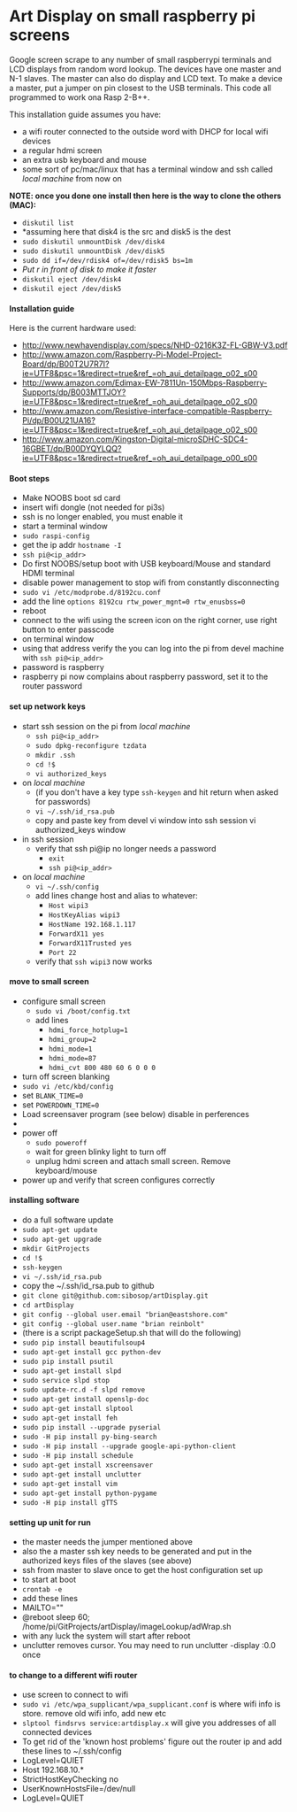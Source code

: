 # Art Display on small raspberry pi screens

Google screen scrape to any number of small raspberrypi terminals and LCD displays from random word lookup.
The devices have one master and N-1 slaves. The master can also do display and LCD text.
To make a device a master, put a jumper on pin closest to the USB terminals. This code all programmed to work ona Rasp 2-B++.

This installation guide assumes you have:
* a wifi router connected to the outside word with DHCP for local wifi devices
* a regular hdmi screen
* an extra usb keyboard and mouse
* some sort of pc/mac/linux that has a terminal window and ssh called *local machine* from now on

**NOTE: once you done one install then here is the way to clone the others (MAC):**
* `diskutil list`
* *assuming here that disk4 is the src and disk5 is the dest
* `sudo diskutil unmountDisk /dev/disk4`
* `sudo diskutil unmountDisk /dev/disk5`
* `sudo dd if=/dev/rdisk4 of=/dev/rdisk5 bs=1m`
* *Put r in front of disk to make it faster*
* `diskutil eject /dev/disk4`
* `diskutil eject /dev/disk5`

#### Installation guide
Here is the current hardware used:
* http://www.newhavendisplay.com/specs/NHD-0216K3Z-FL-GBW-V3.pdf
* http://www.amazon.com/Raspberry-Pi-Model-Project-Board/dp/B00T2U7R7I?ie=UTF8&psc=1&redirect=true&ref_=oh_aui_detailpage_o02_s00
* http://www.amazon.com/Edimax-EW-7811Un-150Mbps-Raspberry-Supports/dp/B003MTTJOY?ie=UTF8&psc=1&redirect=true&ref_=oh_aui_detailpage_o02_s00
* http://www.amazon.com/Resistive-interface-compatible-Raspberry-Pi/dp/B00U21UA16?ie=UTF8&psc=1&redirect=true&ref_=oh_aui_detailpage_o02_s00
* http://www.amazon.com/Kingston-Digital-microSDHC-SDC4-16GBET/dp/B00DYQYLQQ?ie=UTF8&psc=1&redirect=true&ref_=oh_aui_detailpage_o00_s00

#### Boot steps
* Make NOOBS boot sd card
* insert wifi dongle (not needed for pi3s)
* ssh is no longer enabled, you must enable it
* start a terminal window
* `sudo raspi-config`
* get the ip addr `hostname -I`
* `ssh pi@<ip_addr>`
* Do first NOOBS/setup boot with USB keyboard/Mouse and standard HDMI terminal
* disable power management to stop wifi from constantly disconnecting
* `sudo vi /etc/modprobe.d/8192cu.conf`
* add the line `options 8192cu rtw_power_mgnt=0 rtw_enusbss=0`
* reboot
* connect to the wifi using the screen icon on the right corner, use right button to enter passcode
* on terminal window 
* using that address verify the you can log into the pi from devel machine with `ssh pi@<ip_addr>` 
* password is raspberry
* raspberry pi now complains about raspberry password, set it to the router password

#### set up network keys

* start ssh session on the pi from *local machine*
  * `ssh pi@<ip_addr>`
  * `sudo dpkg-reconfigure tzdata`
  * `mkdir .ssh`
  * `cd !$`
  * `vi authorized_keys`
* on *local machine*
  * (if you don't have a key type `ssh-keygen` and hit return when asked for passwords) 
  * `vi ~/.ssh/id_rsa.pub`
  * copy and paste key from devel vi window into ssh session vi authorized_keys window
* in ssh session
  * verify that ssh pi@ip no longer needs a password
    * `exit`
    * `ssh pi@<ip_addr>`
* on *local machine*
  * `vi ~/.ssh/config`
  * add lines change host and alias to whatever:
    * `Host wipi3`
    * `HostKeyAlias wipi3`
    * `HostName 192.168.1.117`
    * `ForwardX11 yes`
    * `ForwardX11Trusted yes`
    * `Port 22`
  * verify that `ssh wipi3` now works
#### move to small screen
* configure small screen
  * `sudo vi /boot/config.txt`
  * add lines
    * `hdmi_force_hotplug=1`
    * `hdmi_group=2`
    * `hdmi_mode=1`
    * `hdmi_mode=87`
    * `hdmi_cvt 800 480 60 6 0 0 0`
* turn off screen blanking
 * `sudo vi /etc/kbd/config` 
 * set `BLANK_TIME=0`
 * set `POWERDOWN_TIME=0`
 * Load screensaver program (see below) disable in perferences
 * 
* power off
  * `sudo poweroff`
  * wait for green blinky light to turn off
  * unplug hdmi screen and attach small screen. Remove keyboard/mouse
* power up and verify that screen configures correctly

#### installing software
* do a full software update
 * `sudo apt-get update`
 * `sudo apt-get upgrade`
 * `mkdir GitProjects`
 * `cd !$`
 * `ssh-keygen`
 * `vi ~/.ssh/id_rsa.pub`
 * copy the ~/.ssh/id_rsa.pub to github
 * `git clone git@github.com:sibosop/artDisplay.git`
 * `cd artDisplay`
 * `git config --global user.email "brian@eastshore.com"`
 * `git config --global user.name "brian reinbolt"`
 * (there is a script packageSetup.sh that will do the following)
 * `sudo pip install beautifulsoup4`
 * `sudo apt-get install gcc python-dev`
 * `sudo pip install psutil`
 * `sudo apt-get install slpd`
 * `sudo service slpd stop`
 * `sudo update-rc.d -f slpd remove`
 * `sudo apt-get install openslp-doc`
 * `sudo apt-get install slptool`
 * `sudo apt-get install feh`
 * `sudo pip install --upgrade pyserial`
 * `sudo -H pip install py-bing-search`
 * `sudo -H pip install --upgrade google-api-python-client`
 * `sudo -H pip install schedule`
 * `sudo apt-get install xscreensaver`
 * `sudo apt-get install unclutter`
 * `sudo apt-get install vim`
 * `sudo apt-get install python-pygame`
 * `sudo -H pip install gTTS`
 
#### setting up unit for run
 * the master needs the jumper mentioned above
 * also the a master ssh key needs to be generated and put in the authorized keys files of the slaves (see above)
 * ssh from master to slave once to get the host configuration set up
 * to start at boot
  * `crontab -e`
  * add these lines
   * MAILTO=""
   * @reboot sleep 60; /home/pi/GitProjects/artDisplay/imageLookup/adWrap.sh
 * with any luck the system will start after reboot
 * unclutter removes cursor. You may need to run unclutter -display :0.0 once
#### to change to a different wifi router
 * use screen to connect to wifi
 * `sudo vi /etc/wpa_supplicant/wpa_supplicant.conf`  is where wifi info is store. remove old wifi info, add new etc
 * `slptool findsrvs service:artdisplay.x` will give you addresses of all connected devices
 * To get rid of the 'known host problems' figure out the router ip and add these lines to ~/.ssh/config
  * LogLevel=QUIET
  * Host 192.168.10.*
  * StrictHostKeyChecking no
  * UserKnownHostsFile=/dev/null
  * LogLevel=QUIET




